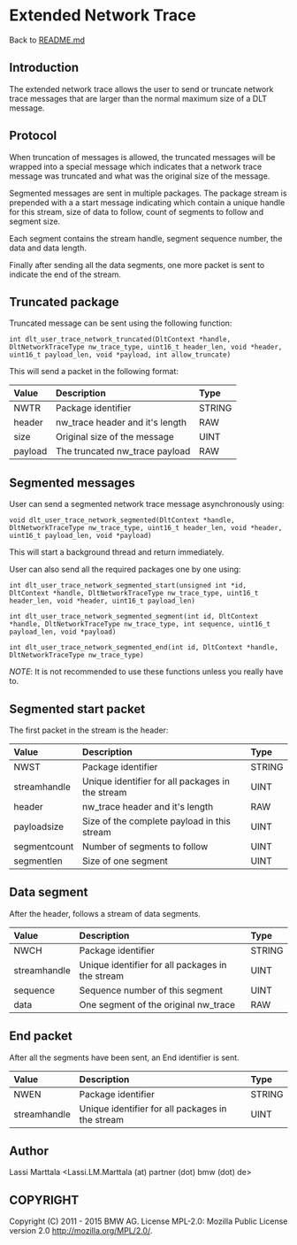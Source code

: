 # Extended Network Trace

Back to [README.md](../README.md)

## Introduction

The extended network trace allows the user to send or truncate network trace messages that are larger than the normal maximum size of a DLT message.

## Protocol

When truncation of messages is allowed, the truncated messages will be wrapped into a special message which indicates that a network trace message was truncated and what was the original size of the message.

Segmented messages are sent in multiple packages. The package stream is prepended with a a start message indicating which contain a unique handle for this stream, size of data to follow, count of segments to follow and segment size.

Each segment contains the stream handle, segment sequence number, the data and data length.

Finally after sending all the data segments, one more packet is sent to indicate the end of the stream.

## Truncated package

Truncated message can be sent using the following function:

` int dlt_user_trace_network_truncated(DltContext *handle,  DltNetworkTraceType nw_trace_type, uint16_t header_len, void *header, uint16_t payload_len, void *payload, int allow_truncate) `

This will send a packet in the following format:

Value | Description | Type
:--- | :--- | :---
NWTR | Package identifier | STRING
header | nw_trace header and it's length | RAW
size | Original size of the message | UINT
payload | The truncated nw_trace payload | RAW

## Segmented messages

User can send a segmented network trace message asynchronously using:

` void dlt_user_trace_network_segmented(DltContext *handle, DltNetworkTraceType nw_trace_type, uint16_t header_len, void *header, uint16_t payload_len, void *payload) `

This will start a background thread and return immediately.

User can also send all the required packages one by one using:

` int dlt_user_trace_network_segmented_start(unsigned int *id, DltContext *handle, DltNetworkTraceType nw_trace_type, uint16_t header_len, void *header, uint16_t payload_len) `

` int dlt_user_trace_network_segmented_segment(int id, DltContext *handle, DltNetworkTraceType nw_trace_type, int sequence, uint16_t payload_len, void *payload) `

` int dlt_user_trace_network_segmented_end(int id, DltContext *handle, DltNetworkTraceType nw_trace_type) `

*NOTE*: It is not recommended to use these functions unless you really have to.

## Segmented start packet

The first packet in the stream is the header:

Value | Description | Type
:--- | :--- | :---
NWST | Package identifier | STRING
streamhandle | Unique identifier for all packages in the stream | UINT
header | nw_trace header and it's length | RAW
payloadsize | Size of the complete payload in this stream | UINT
segmentcount | Number of segments to follow | UINT
segmentlen | Size of one segment | UINT

## Data segment

After the header, follows a stream of data segments.

Value | Description | Type
:--- | :--- | :---
NWCH | Package identifier | STRING
streamhandle | Unique identifier for all packages in the stream | UINT
sequence | Sequence number of this segment | UINT
data | One segment of the original nw_trace | RAW

## End packet

After all the segments have been sent, an End identifier is sent.

Value | Description | Type
:--- | :--- | :---
NWEN | Package identifier | STRING
streamhandle | Unique identifier for all packages in the stream | UINT

## Author

Lassi Marttala <Lassi.LM.Marttala (at) partner (dot) bmw (dot) de>

## COPYRIGHT

Copyright (C) 2011 - 2015 BMW AG. License MPL-2.0: Mozilla Public License version 2.0 <http://mozilla.org/MPL/2.0/>.